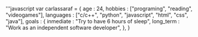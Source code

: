 '''javascript
 var carlassaraf = {
    age : 24,
    hobbies : ["programing", "reading", "videogames"],
    languages : ["c/c++", "python", "javascript", "html", "css", "java"],
    goals : {
        inmediate : "Try to have 6 hours of sleep",
        long_term : "Work as an independent software developer",
    },
}
